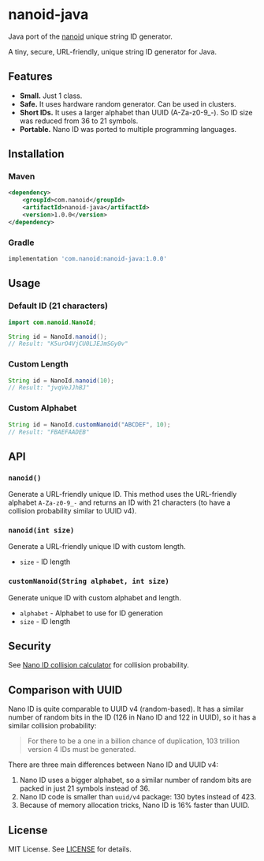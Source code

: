 # nanoid-java

Java port of the [nanoid](https://github.com/ai/nanoid) unique string ID generator.

A tiny, secure, URL-friendly, unique string ID generator for Java.

## Features

- **Small.** Just 1 class.
- **Safe.** It uses hardware random generator. Can be used in clusters.
- **Short IDs.** It uses a larger alphabet than UUID (A-Za-z0-9_-). So ID size was reduced from 36 to 21 symbols.
- **Portable.** Nano ID was ported to multiple programming languages.

## Installation

### Maven

```xml
<dependency>
    <groupId>com.nanoid</groupId>
    <artifactId>nanoid-java</artifactId>
    <version>1.0.0</version>
</dependency>
```

### Gradle

```gradle
implementation 'com.nanoid:nanoid-java:1.0.0'
```

## Usage

### Default ID (21 characters)

```java
import com.nanoid.NanoId;

String id = NanoId.nanoid();
// Result: "K5urO4VjCU0LJEJmSGy0v"
```

### Custom Length

```java
String id = NanoId.nanoid(10);
// Result: "jvqVeJJhBJ"
```

### Custom Alphabet

```java
String id = NanoId.customNanoid("ABCDEF", 10);
// Result: "FBAEFAADEB"
```

## API

### `nanoid()`

Generate a URL-friendly unique ID. This method uses the URL-friendly alphabet `A-Za-z0-9_-` and returns an ID with 21 characters (to have a collision probability similar to UUID v4).

### `nanoid(int size)`

Generate a URL-friendly unique ID with custom length.

- `size` - ID length

### `customNanoid(String alphabet, int size)`

Generate unique ID with custom alphabet and length.

- `alphabet` - Alphabet to use for ID generation
- `size` - ID length

## Security

See [Nano ID collision calculator](https://zelark.github.io/nano-id-cc/) for collision probability.

## Comparison with UUID

Nano ID is quite comparable to UUID v4 (random-based). It has a similar number of random bits in the ID (126 in Nano ID and 122 in UUID), so it has a similar collision probability:

> For there to be a one in a billion chance of duplication, 103 trillion version 4 IDs must be generated.

There are three main differences between Nano ID and UUID v4:

1. Nano ID uses a bigger alphabet, so a similar number of random bits are packed in just 21 symbols instead of 36.
2. Nano ID code is smaller than `uuid/v4` package: 130 bytes instead of 423.
3. Because of memory allocation tricks, Nano ID is 16% faster than UUID.

## License

MIT License. See [LICENSE](LICENSE) for details.
